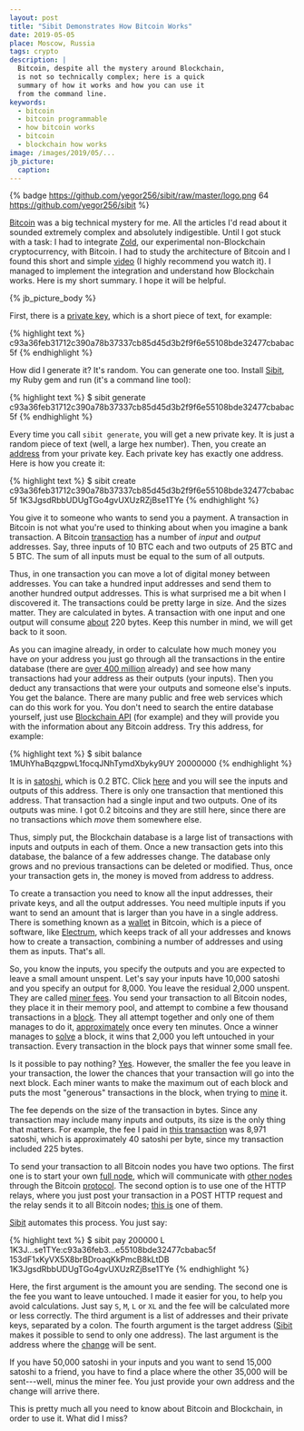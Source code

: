 ```yaml
---
layout: post
title: "Sibit Demonstrates How Bitcoin Works"
date: 2019-05-05
place: Moscow, Russia
tags: crypto
description: |
  Bitcoin, despite all the mystery around Blockchain,
  is not so technically complex; here is a quick
  summary of how it works and how you can use it
  from the command line.
keywords:
  - bitcoin
  - bitcoin programmable
  - how bitcoin works
  - bitcoin
  - blockchain how works
image: /images/2019/05/...
jb_picture:
  caption:
---
```


{% badge https://github.com/yegor256/sibit/raw/master/logo.png 64 https://github.com/yegor256/sibit %}

[Bitcoin](https://www.bitcoin.org) was a big technical mystery for me. All the articles I'd read
about it sounded extremely complex and absolutely indigestible. Until
I got stuck with a task: I had to integrate [Zold](https://www.zold.io), our
experimental non-Blockchain cryptocurrency, with Bitcoin. I had to study
the architecture of Bitcoin and I found this short and simple
[video](https://www.youtube.com/watch?v=IV9pRBq5A4g) (I highly recommend you
watch it). I managed to implement the integration and understand how
Blockchain works. Here is my short summary. I hope it will be helpful.

<!--more-->

{% jb_picture_body %}

First, there is a [private key](https://en.bitcoin.it/wiki/Private_key),
which is a short piece of text, for example:

{% highlight text %}
c93a36feb31712c390a78b37337cb85d45d3b2f9f6e55108bde32477cbabac5f
{% endhighlight %}

How did I generate it? It's random. You can generate one too. Install
[Sibit](https://github.com/yegor256/sibit), my Ruby gem and run
(it's a command line tool):

{% highlight text %}
$ sibit generate
c93a36feb31712c390a78b37337cb85d45d3b2f9f6e55108bde32477cbabac5f
{% endhighlight %}

Every time you call `sibit generate`, you will get a new private key. It is
just a random piece of text (well, a large hex number).
Then, you create an [address](https://en.bitcoin.it/wiki/Address)
from your private key. Each private key has exactly one address.
Here is how you create it:

{% highlight text %}
$ sibit create c93a36feb31712c390a78b37337cb85d45d3b2f9f6e55108bde32477cbabac5f
1K3JgsdRbbUDUgTGo4gvUXUzRZjBse1TYe
{% endhighlight %}

You give it to someone who wants to send you a payment. A transaction in Bitcoin is not what
you're used to thinking about when you imagine a bank transaction. A Bitcoin
[transaction](https://en.bitcoin.it/wiki/Transaction)
has a number of _input_ and _output_ addresses. Say, three inputs of 10 BTC each
and two outputs of 25 BTC and 5 BTC. The sum of all inputs must be equal to the
sum of all outputs.

Thus, in one transaction you can move a lot of digital money between addresses.
You can take a hundred input addresses and send them to another hundred
output addresses. This is what surprised me a bit when I discovered it. The
transactions could be pretty large in size. And the sizes matter. They are
calculated in bytes. A transaction with one input and one output will consume
[about](https://bitcoin.stackexchange.com/questions/1195/) 220 bytes.
Keep this number in mind, we will get back to it soon.

As you can imagine already, in order to calculate how much money you have
_on_ your address you just go through all the transactions in the entire
database (there are
[over 400 million](https://www.blockchain.com/en/charts/n-transactions-total) already)
and see how many transactions had your address as their outputs (your inputs). Then you
deduct any transactions that were your outputs and someone else's inputs. You get
the balance. There are many public and free web services which can do this
work for you. You don't need to search the entire database yourself,
just use [Blockchain API](https://www.blockchain.com/api/blockchain_api)
(for example) and they will provide you with the information
about any Bitcoin address. Try this address, for example:

{% highlight text %}
$ sibit balance 1MUhYhaBqzgpwL1focqJNhTymdXbyky9UY
20000000
{% endhighlight %}

It is in [satoshi](https://en.bitcoin.it/wiki/Satoshi_%28unit%29),
which is 0.2 BTC. Click [here](https://www.blockchain.com/btc/address/1MUhYhaBqzgpwL1focqJNhTymdXbyky9UY)
and you will
see the inputs and outputs of this address. There is only one transaction
that mentioned this address. That transaction had a single input and two
outputs. One of its outputs was mine. I got 0.2 bitcoins and they are still
here, since there are no transactions which _move_ them somewhere else.

Thus, simply put, the Blockchain database is a large list of transactions
with inputs and outputs in each of them. Once a new transaction gets into
this database, the balance of a few addresses change. The database only
grows and no previous transactions can be deleted or modified. Thus, once
your transaction gets in, the money is moved from address to address.

To create a transaction you need to know all the input addresses, their private keys,
and all the output addresses. You need multiple inputs if you want to send
an amount that is larger than you have in a single address. There is something
known as a [wallet](https://www.bitcoin.com/bitcoin-wallet-directory)
in Bitcoin, which is a piece of software, like [Electrum](https://electrum.org/), which keeps track of all your
addresses and knows how to create a transaction, combining a number of
addresses and using them as inputs. That's all.

So, you know the inputs, you specify the outputs and you are expected to leave a small amount
unspent. Let's say your inputs have 10,000 satoshi and you specify an output
for 8,000. You leave the residual 2,000 unspent. They are called
[miner fees](https://en.bitcoin.it/wiki/Miner_fees).
You send your transaction to all Bitcoin nodes, they place it in their
memory pool, and attempt to combine a few thousand transactions in a
[block](https://en.bitcoin.it/wiki/Block).
They all attempt together and only one of them manages to do it,
[approximately](https://bitcoin.stackexchange.com/questions/8823)
once every ten minutes. Once a winner manages to [solve](https://en.bitcoin.it/wiki/Mining)
a block, it wins that 2,000 you left untouched in your transaction. Every transaction in the
block pays that winner some small fee.

Is it possible to pay nothing?
[Yes](https://bitcointalk.org/index.php?topic=245552). However, the smaller the
fee you leave in your transaction, the lower the chances that your
transaction will go into the next block. Each miner wants to make the maximum
out of each block and puts the most "generous" transactions in the block,
when trying to [mine](https://en.bitcoin.it/wiki/Mining) it.

The fee depends on the size of the transaction in bytes. Since any transaction
may include many inputs and outputs, its size is the only thing that matters.
For example, the fee I paid in
[this transaction](https://www.blockchain.com/btc/tx/eede4bb2ad4e3c21a09cf238a282b08daab66937c726dce8fe07ab55793c4c51)
was 8,971 satoshi, which is approximately 40 satoshi per byte, since
my transaction included 225 bytes.

To send your transaction to all Bitcoin nodes you have two options. The first
one is to start your own [full node](https://en.bitcoin.it/wiki/Full_node),
which will communicate with
[other nodes](https://en.wikipedia.org/wiki/Bitcoin_network)
through the Bitcoin [protocol](https://en.bitcoin.it/wiki/Protocol_documentation).
The second option is to use one of the HTTP relays, where you
just post your transaction in a POST HTTP request and the relay sends it to all
Bitcoin nodes; [this is](https://www.blockchain.com/btc/pushtx) one of them.

[Sibit](https://github.com/yegor256/sibit) automates this process. You just say:

{% highlight text %}
$ sibit pay 200000 L \
  1K3J...se1TYe:c93a36feb3...e55108bde32477cbabac5f \
  153dF1xKyVX5X8brBDroaqKkPmcB8kLtDB \
  1K3JgsdRbbUDUgTGo4gvUXUzRZjBse1TYe
{% endhighlight %}

Here, the first argument is the amount you are sending. The second one
is the fee you want to leave untouched. I made it easier for you, to help
you avoid calculations. Just say `S`, `M`, `L` or `XL` and the fee will be calculated
more or less correctly. The third argument is a list of addresses
and their private keys, separated by a colon.
The fourth argument is the target address ([Sibit](https://github.com/yegor256/sibit)
makes it possible to send to only one address). The last argument is the
address where the [change](https://en.bitcoin.it/wiki/Change) will be sent.

If you have 50,000 satoshi in your inputs and you want to send 15,000 satoshi
to a friend, you have to find a place where the other 35,000 will be
sent---well, minus the miner fee. You just provide your own address and
the change will arrive there.

This is pretty much all you need to know about Bitcoin and Blockchain,
in order to use it. What did I miss?
